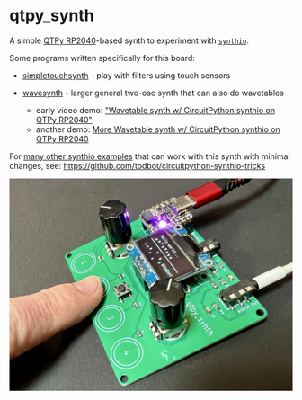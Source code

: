 # qtpy_synth

A simple [QTPy RP2040](https://learn.adafruit.com/adafruit-qt-py-2040/overview)-based
synth to experiment with [`synthio`](https://github.com/todbot/circuitpython-synthio-tricks).

Some programs written specifically for this board:

- [simpletouchsynth](https://github.com/todbot/qtpy_synth/tree/main/circuitpython/simpletouchsynth) - play with filters using touch sensors

- [wavesynth](https://github.com/todbot/qtpy_synth/tree/main/circuitpython/wavesynth) - larger general two-osc synth that can also do wavetables
  - early video demo: ["Wavetable synth w/ CircuitPython synthio on QTPy RP2040"](https://www.youtube.com/watch?v=4hgDi6MNfsI)
  - another demo: [More Wavetable synth w/ CircuitPython synthio on QTPy RP2040](https://www.youtube.com/watch?v=80yjwxscnnA)

For [many other synthio examples](https://github.com/todbot/circuitpython-synthio-tricks/tree/main/examples)
that can work with this synth with minimal changes,
see: https://github.com/todbot/circuitpython-synthio-tricks

<img src="./docs/qtpy_synth_proto2a.jpg">
